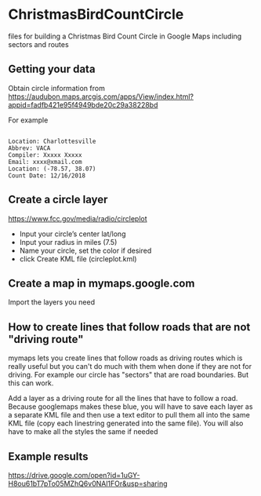 # ChristmasBirdCountCircle
files for building a Christmas Bird Count Circle in Google Maps including sectors and routes

## Getting your data
Obtain circle information from https://audubon.maps.arcgis.com/apps/View/index.html?appid=fadfb421e95f4949bde20c29a38228bd

For example

```kml

Location: Charlottesville
Abbrev: VACA
Compiler: Xxxxx Xxxxx
Email: xxxx@xmail.com
Location: (-78.57, 38.07)
Count Date: 12/16/2018
```

##  Create a circle layer 
https://www.fcc.gov/media/radio/circleplot

+ Input your circle’s center lat/long
+ Input your radius in miles (7.5)
+ Name your circle, set the color if desired
+ click Create KML file (circleplot.kml)

## Create a map in mymaps.google.com

Import the layers you need

## How to create lines that follow roads that are not "driving route"

mymaps lets you create lines that follow roads as driving routes which is really useful but you can't do much with them when done if they are not for driving. For example
our circle has "sectors" that are road boundaries. But this can work.

Add a layer as a driving route for all the lines that have to follow a road. Because googlemaps makes these blue, you will have to save each layer as a separate KML file and then use a text editor to pull them all into the same KML file (copy each linestring generated into the same file). You will also have to make all the styles the same if needed

## Example results
https://drive.google.com/open?id=1uGY-H8ou61bT7pTo05MZhQ6v0NAl1FOr&usp=sharing
